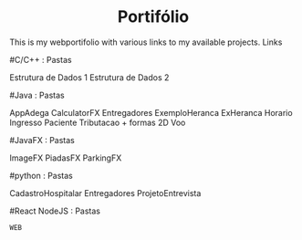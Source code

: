 <h1 align="center">Portifólio</h1>

This is my webportifolio with various links to my available projects.
Links

<p align="left">
#C/C++ : Pastas
</p>
    Estrutura de Dados 1
    Estrutura de Dados 2
<p align="left">
#Java : Pastas
</p>
    AppAdega
    CalculatorFX
    Entregadores
    ExemploHeranca
    ExHeranca
    Horario
    Ingresso
    Paciente
    Tributacao + formas 2D
    Voo
<p align="left">
#JavaFX : Pastas
</p>
    ImageFX
    PiadasFX
    ParkingFX
<p align="left">
#python : Pastas
</p>
    CadastroHospitalar
    Entregadores
    ProjetoEntrevista

#React NodeJS : Pastas

    WEB
